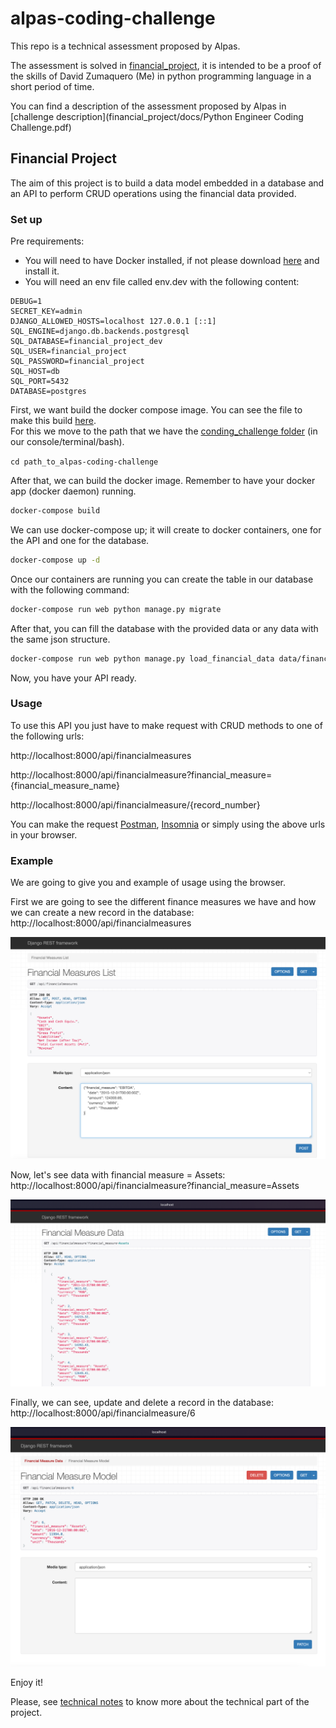 # alpas-coding-challenge

This repo is a technical assessment proposed by Alpas.

The assessment is solved in [financial_project](financial_project), it is intended to be a proof of the skills of David
Zumaquero (Me) in python programming language in a short period of time.

You can find a description of the assessment proposed by Alpas
in [challenge description](financial_project/docs/Python Engineer Coding Challenge.pdf)

## Financial Project

The aim of this project is to build a data model embedded in a database and an API to perform CRUD operations using the
financial data provided.

### Set up

Pre requirements:

* You will need to have Docker installed, if not please
download [here](https://www.docker.com/products/docker-desktop/) and install it.
* You will need an env file called env.dev with the following content:

```
DEBUG=1
SECRET_KEY=admin
DJANGO_ALLOWED_HOSTS=localhost 127.0.0.1 [::1]
SQL_ENGINE=django.db.backends.postgresql
SQL_DATABASE=financial_project_dev
SQL_USER=financial_project
SQL_PASSWORD=financial_project
SQL_HOST=db
SQL_PORT=5432
DATABASE=postgres
```

First, we want build the docker compose image. You can see the file to make this build [here](docker-compose.yml).  
For this we move to the path that we have the [conding_challenge folder](./) (in our console/terminal/bash).

```cd path_to_alpas-coding-challenge```

After that, we can build the docker image. Remember to have your docker app (docker daemon) running.

```bash 
docker-compose build
```

We can use docker-compose up; it will create to docker containers, one for the API and one for the database.

```bash
docker-compose up -d
```

Once our containers are running you can create the table in our database with the following  command:

```bash
docker-compose run web python manage.py migrate
```

After that, you can fill the database with the provided data or any data with the same json structure.

```bash
docker-compose run web python manage.py load_financial_data data/financial_data.json
```

Now, you have your API ready.

### Usage

To use this API you just have to make request with CRUD methods to one of the following urls:

http://localhost:8000/api/financialmeasures

http://localhost:8000/api/financialmeasure?financial_measure={financial_measure_name}

http://localhost:8000/api/financialmeasure/{record_number}

You can make the request [Postman](https://www.postman.com/), [Insomnia](https://insomnia.rest/) or simply using the above urls in your browser.

### Example

We are going to give you and example of usage using the browser.

First we are going to see the different finance measures we have and how we
can create a new record in the database: http://localhost:8000/api/financialmeasures

![img.png](financial_project/data/images/financial_measures.png)

Now, let's see data with financial measure = Assets: http://localhost:8000/api/financialmeasure?financial_measure=Assets

![img.png](financial_project/data/images/data_of_a_financial_measure.png)

Finally, we can see, update and delete a record in the database: http://localhost:8000/api/financialmeasure/6

![img.png](financial_project/data/images/see_delete_update_record.png)


Enjoy it!

Please, see [technical notes](financial_project/docs/technical_notes.md) to know more about the technical part of the project.

